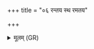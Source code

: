 +++
title = "०६ रन्तय स्थ रमतय"

+++
<details><summary>मूलम् (GR)</summary>

+++(PSK 20.57.6)+++रन्तय स्थ रमतय स्थ  
मयि श्रित स्थ मयि श्रयध्वम् ।  
मनोता नाम स्थ ग्राम्या अप्सरसो  
वेद वो वित्तम् आ मा विशत ॥
</details>